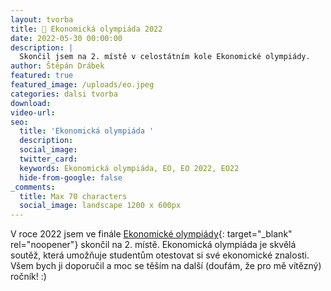 ```yaml
---
layout: tvorba
title: 🥈 Ekonomická olympiáda 2022
date: 2022-05-30 00:00:00
description: |
  Skončil jsem na 2. místě v celostátním kole Ekonomické olympiády.
author: Štěpán Drábek
featured: true
featured_image: /uploads/eo.jpeg
categories: dalsi tvorba
download:
video-url:
seo:
  title: 'Ekonomická olympiáda '
  description:
  social_image:
  twitter_card:
  keywords: Ekonomická olympiáda, EO, EO 2022, EO22
  hide-from-google: false
_comments:
  title: Max 70 characters
  social_image: landscape 1200 x 600px
---
```


V roce 2022 jsem ve finále [Ekonomické olympiády](https://ekonomickaolympiada.cz/eo-pro-zs/o-soutezi/){: target="_blank" rel="noopener"} skončil na 2. místě. Ekonomická olympiáda je skvělá soutěž, která umožňuje studentům otestovat si své ekonomické znalosti. Všem bych ji doporučil a moc se těším na další (doufám, že pro mě vítězný) ročník\! :)
